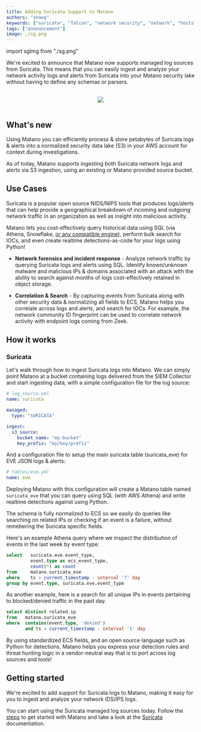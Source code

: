```yaml
---
title: Adding Suricata Support to Matano
authors: "shaeq"
keywords: ["suricata", "falcon", "network security", "network", "hosts", "nids", "ids", "nips", "ips"]
tags: ["announcement"]
image: ./sg.png
---
```


import sgImg from "./sg.png"


<head>
  <meta name="twitter:card" content="summary_large_image" />
  <meta name="twitter:creator" content="@AhmedShaeq" />
</head>

We're excited to announce that Matano now supports managed log sources from Suricata. This means that you can easily ingest and analyze your network activity logs and alerts from Suricata into your Matano security lake without having to define any schemas or parsers.

<br/>

<div align="center">
    <img className="mtn-blog-sq-img" src={sgImg}/>
</div>

<!--truncate-->

<br/>

## What's new

Using Matano you can efficiently process & store petabytes of Suricata logs & alerts into a normalized security data lake (S3) in your AWS account for context during investigations.

As of today, Matano supports ingesting both Suricata network logs and alerts via S3 ingestion, using an existing or Matano provided source bucket.

## Use Cases

Suricata is a popular open source NIDS/NIPS tools that produces logs/alerts that can help provide a geographical breakdown of incoming and outgoing network traffic in an organization as well as insight into malicious activity.

Matano lets you cost-effectively query historical data using SQL (via 
Athena, Snowflake, [or any compatible engine](https://github.com/matanolabs/matano#query-engines)), perform bulk search for IOCs,
and even create realtime
detections-as-code for your logs using Python!

- **Network forensics and incident response** - Analyze network traffic by querying Suricata logs and alerts using SQL. Identify known/unknown malware and malicious IPs & domains associated with an attack with the ability to search against months of logs cost-effectively retained in object storage.

- **Correlation & Search** - By capturing events from Suricata along with other security data & normalizing all fields to ECS, Matano helps you correlate across logs and alerts, and search for IOCs. For example, the network community ID fingerprint can be used to correlate network activity with endpoint logs coming from Zeek.

## How it works

### Suricata

Let's walk through how to ingest Suricata logs into Matano. We can
simply point Matano at a bucket containing logs delivered from the SIEM
Collector and start ingesting data, with a simple configuration file for the log source:

```yml
# log_source.yml
name: suricata

managed:
  type: "SURICATA"

ingest:
  s3_source:
    bucket_name: "my-bucket"
    key_prefix: "my/key/prefix"
```

And a configuration file to setup the main suricata table (suricata_eve) for EVE JSON logs & alerts:

```yml
# tables/eve.yml
name: eve
```

Deploying Matano with this configuration will create a Matano table named
`suricata_eve` that you can query using SQL (with AWS Athena) and write
realtime detections against using Python.

The schema is fully normalized to ECS so we easily do queries like
searching on
related IPs or checking if an event is a failure, without remebering
the Suricata specific fields.

Here's an example Athena query where we inspect the distribution of events in the last week by event type:

```sql
select   suricata.eve.event_type,
         event.type as ecs_event_type,
         count(*) as count
from     matano.suricata_eve
where    ts > current_timestamp - interval '7' day
group by event.type, suricata.eve.event_type
```

As another example, here is a search for all unique IPs in events pertaining to blocked/denied traffic in the past day.

```sql
select distinct related.ip
from   matano.suricata_eve
where  contains(event.type, 'denied')
       and ts > current_timestamp - interval '1' day
```

By using standardized ECS fields,
and an open source language such as Python for detections, Matano helps you express your detection rules and threat hunting logic in a vendor-neutral way that is to port across log sources and tools!

## Getting started

We're excited to add support for Suricata logs to Matano, making it easy for you to ingest and analyze your network IDS/IPS logs.

You can start using the Suricata managed log sources today. Follow the [steps](/docs/getting-started) to get started with Matano and take a look at the [Suricata](/docs/log-sources/managed/suricata) documentation.

